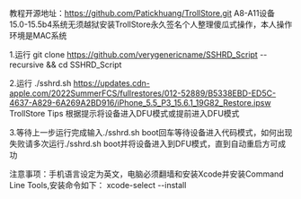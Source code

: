 教程开源地址：https://github.com/Patickhuang/TrollStore.git
A8-A11设备15.0-15.5b4系统无须越狱安装TrollStore永久签名个人整理傻瓜式操作，本人操作环境是MAC系统


1.运行 git clone https://github.com/verygenericname/SSHRD_Script --recursive && cd SSHRD_Script

2.运行 ./sshrd.sh https://updates.cdn-apple.com/2022SummerFCS/fullrestores/012-52889/B5338EBD-ED5C-4637-A829-6A269A2BD916/iPhone_5.5_P3_15.6.1_19G82_Restore.ipsw TrollStore Tips
根据提示将设备进入DFU模式或提前进入DFU模式

3.等待上一步运行完成输入./sshrd.sh boot回车等待设备进入代码模式，如何出现失败请多次运行./sshrd.sh boot并将设备进入到DFU模式，直到自动重启方可成功
 

注意事项：手机语言设定为英文，电脑必须翻墙和安装Xcode并安装Command Line Tools,安装命令如下： xcode-select --install
